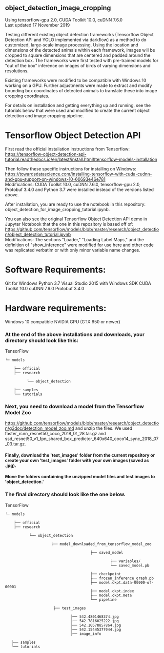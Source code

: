 ## object_detection_image_cropping
Using tensorflow-gpu 2.0, CUDA Toolkit 10.0, cuDNN 7.6.0  
Last updated 17 November 2019

Testing different existing object detection frameworks (Tensorflow Object Detection API and YOLO implemented via darkflow) as a method to do customized, large-scale image processing. Using the location and dimensions of the detected animals within each framework, images will be cropped to square dimensions that are centered and padded around the detection box. The frameworks were first tested with pre-trained models for "out of the box" inference on images of birds of varying dimensions and resolutions.

Existing frameworks were modified to be compatible with Windows 10 working on a GPU. Further adjustments were made to extract and modify bounding box coordinates of detected animals to translate these into image cropping coordinates.

For details on installation and getting everything up and running, see the tutorials below that were used and modified to create the current object detection and image cropping pipeline. 

# Tensorflow Object Detection API
First read the official installation instructions from Tensorflow: https://tensorflow-object-detection-api-tutorial.readthedocs.io/en/latest/install.html#tensorflow-models-installation

Then follow these specific instructions for installing on Windows: https://towardsdatascience.com/installing-tensorflow-with-cuda-cudnn-and-gpu-support-on-windows-10-60693e46e781  
Modifications: CUDA Toolkit 10.0, cuDNN 7.6.0, tensorflow-gpu 2.0, Protobuf 3.4.0 and Python 3.7 were installed instead of the versions listed above.

After installation, you are ready to use the notebook in this repository: object_detection_for_image_cropping_tutorial.ipynb. 

You can also see the original Tensorflow Object Detection API demo in Jupyter Notebook that the one in this repository is based off of: https://github.com/tensorflow/models/blob/master/research/object_detection/object_detection_tutorial.ipynb  
Modifications: The sections "Loader," "Loading Label Maps," and the definition of "show_inference" were modified for use here and other code was replicated verbatim or with only minor variable name changes. 

# Software Requirements:
Git for Windows
Python 3.7
Visual Studio 2015 with Windows SDK
CUDA Toolkit 10.0
cuDNN 7.6.0
Protobuf 3.4.0

# Hardware requirements:
Windows 10
compatible NVIDIA GPU (GTX 650 or newer)

### At the end of the above installations and downloads, your directory should look like this: 
TensorFlow   

    └─ models  
   
        ├── official  
        ├── research  
              
              └── object_detection  
        
        ├── samples  
        └── tutorials  

### Next, you need to download a model from the Tensorflow Model Zoo  
https://github.com/tensorflow/models/blob/master/research/object_detection/g3doc/detection_model_zoo.md and unzip the files. We used faster_rcnn_resnet50_coco_2018_01_28.tar.gz and ssd_resnet50_v1_fpn_shared_box_predictor_640x640_coco14_sync_2018_07_03.tar.gz. 

#### Finally, download the 'test_images' folder from the current repository or create your own 'test_images' folder with your own images (saved as .jpg). 

#### Move the folders containing the unzipped model files and test images to 'object_detection.' 

### The final directory should look like the one below. 
TensorFlow  

    └─ models  
    
        ├── official  
        ├── research 
        
               └── object_detection  
               
                         ├── model_downloaded_from_tensorflow_model_zoo  
                         
                                           ├── saved_model  
                                           
                                                    ├── variables/  
                                                    └── saved_model.pb 
                                                    
                                           ├── checkpoint  
                                           ├── frozen_inference_graph.pb  
                                           ├── model.ckpt.data-00000-of-00001  
                                           ├── model.ckpt.index  
                                           ├── model.ckpt.meta  
                                           └── pipeline  
                                           
                          ├── test_images  
                          
                                  ├── 542.4801468374.jpg  
                                  ├── 542.7816025222.jpg  
                                  ├── 542.10578857864.jpg  
                                  ├── 542.15445377044.jpg  
                                  ├── image_info  

       ├── samples  
       └── tutorials  

